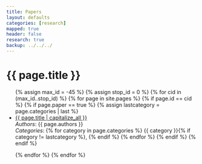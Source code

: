 ```yaml
---
title: Papers 
layout: defaults
categories: [research]
mapped: true 
header: false 
research: true
backup: ../../../
---
```


# {{ page.title }}
<ul class="fa-ul">
{% assign max_id = -45 %}
{% assign stop_id = 0 %}
{% for cid in (max_id..stop_id) %}
    {% for page in site.pages %}
        {% if page.id == cid %}
            {% if page.paper == true %}
                {% assign lastcategory = page.categories | last %}
                <li><i class="fa-li fa fa-file-text-o fa-lg"></i><a class="major" href="{{ page.url }}">{{ page.title | capitalize_all }}</a></li>
                <em>Authors</em>: {{ page.authors }} <br>
                <em>Categories</em>: 
                {% for category in page.categories %}
                    {{ category }}{% if category != lastcategory %},
                    {% endif %} <!-- End the category if statement --> 
                {% endfor %} 
            {% endif %}
        {% endif %}
        <p>
    {% endfor %} 
{% endfor %} 
</ul>

